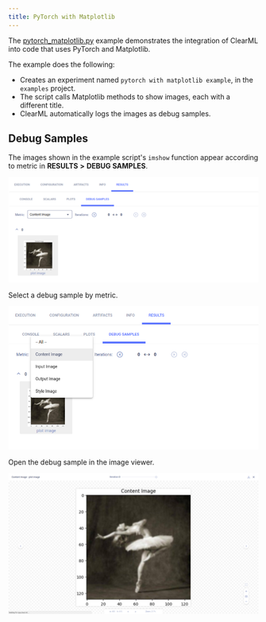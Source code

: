```yaml
---
title: PyTorch with Matplotlib
---
```


The [pytorch_matplotlib.py](https://github.com/allegroai/clearml/blob/master/examples/frameworks/pytorch/pytorch_matplotlib.py) 
example demonstrates the integration of ClearML into code that uses PyTorch and Matplotlib. 

The example does the following: 
* Creates an experiment named `pytorch with matplotlib example`, in the `examples` project.
* The script calls Matplotlib methods to show images, each with a different title.
* ClearML automatically logs the images as debug samples. 

## Debug Samples

The images shown in the example script's `imshow` function appear according to metric in **RESULTS** **>** **DEBUG SAMPLES**.

![image](../../../img/examples_pytorch_matplotlib_02.png)

Select a debug sample by metric.

![image](../../../img/examples_pytorch_matplotlib_02a.png)

Open the debug sample in the image viewer.

![image](../../../img/examples_pytorch_matplotlib_02b.png)














